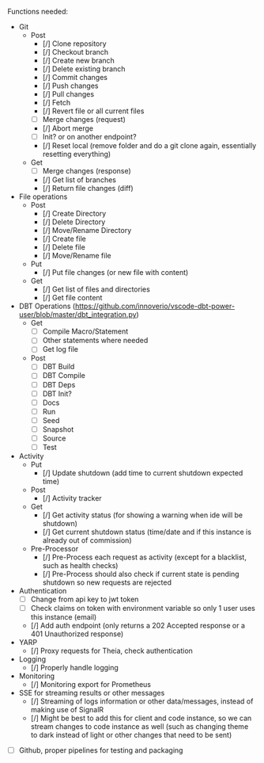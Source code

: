 Functions needed:

- Git
  - Post
    - [/] Clone repository
    - [/] Checkout branch
    - [/] Create new branch
    - [/] Delete existing branch
    - [/] Commit changes
    - [/] Push changes
    - [/] Pull changes
    - [/] Fetch
    - [/] Revert file or all current files
    - [ ] Merge changes (request)
    - [/] Abort merge 
    - [ ] Init? or on another endpoint?
    - [/] Reset local (remove folder and do a git clone again, essentially resetting everything)
  - Get
    - [ ] Merge changes (response)
    - [/] Get list of branches
    - [/] Return file changes (diff)
- File operations
  - Post
    - [/] Create Directory
    - [/] Delete Directory
    - [/] Move/Rename Directory
    - [/] Create file
    - [/] Delete file
    - [/] Move/Rename file
  - Put
    - [/] Put file changes (or new file with content)
  - Get
    - [/] Get list of files and directories
    - [/] Get file content
- DBT Operations (https://github.com/innoverio/vscode-dbt-power-user/blob/master/dbt_integration.py)
  - Get
    - [ ] Compile Macro/Statement
    - [ ] Other statements where needed
    - [ ] Get log file
  - Post
    - [ ] DBT Build
    - [ ] DBT Compile
    - [ ] DBT Deps
    - [ ] DBT Init?
    - [ ] Docs
    - [ ] Run
    - [ ] Seed
    - [ ] Snapshot
    - [ ] Source
    - [ ] Test
- Activity
  - Put
    - [/] Update shutdown (add time to current shutdown expected time)
  - Post
    - [/] Activity tracker
  - Get
    - [/] Get activity status (for showing a warning when ide will be shutdown)
    - [/] Get current shutdown status (time/date and if this instance is already out of commission)
  - Pre-Processor
    - [/] Pre-Process each request as activity (except for a blacklist, such as health checks)
    - [/] Pre-Process should also check if current state is pending shutdown so new requests are rejected
- Authentication
  - [ ] Change from api key to jwt token
  - [ ] Check claims on token with environment variable so only 1 user uses this instance (email)
  - [/] Add auth endpoint (only returns a 202 Accepted response or a 401 Unauthorized response)
- YARP
  - [/] Proxy requests for Theia, check authentication
- Logging
  - [/] Properly handle logging
- Monitoring
  - [/] Monitoring export for Prometheus
- SSE for streaming results or other messages
  - [/] Streaming of logs information or other data/messages, instead of making use of SignalR
  - [/] Might be best to add this for client and code instance, so we can stream changes to code instance as well (such as changing theme to dark instead of light or other changes that need to be sent)
- [ ] Github, proper pipelines for testing and packaging